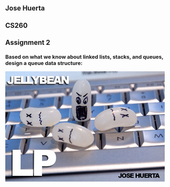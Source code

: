 ## Jose Huerta

## CS260

## Assignment 2

### Based on what we know about linked lists, stacks, and queues, design a queue data structure:


![Testing](https://github.com/thejosehuerta/cs260/blob/main/assignment2/images/Jellybean%20LP%20Cover.jpg?raw=true)

